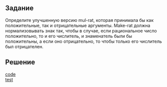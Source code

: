 ## Задание

Определите улучшенную версию mul-rat, которая принимала бы как положительные, так и отрицательные аргументы. Make-rat должна нормализовывать знак так, чтобы в случае, если рациональное число положительно, то и его числитель, и знаменатель были бы положительны, а если оно отрицательно, то чтобы только его числитель был отрицателен.

## Решение
[code](../../src/chapter02/solution_01.rkt)  
[test](../../test/chapter02/test_01.rkt)